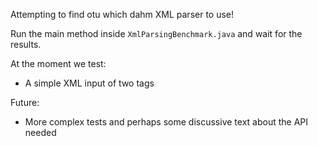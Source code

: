 Attempting to find otu which dahm XML parser to use!


Run the main method inside `XmlParsingBenchmark.java` and wait for the results.

At the moment we test:

- A simple XML input of two tags

Future:

- More complex tests and perhaps some discussive text about the API needed

